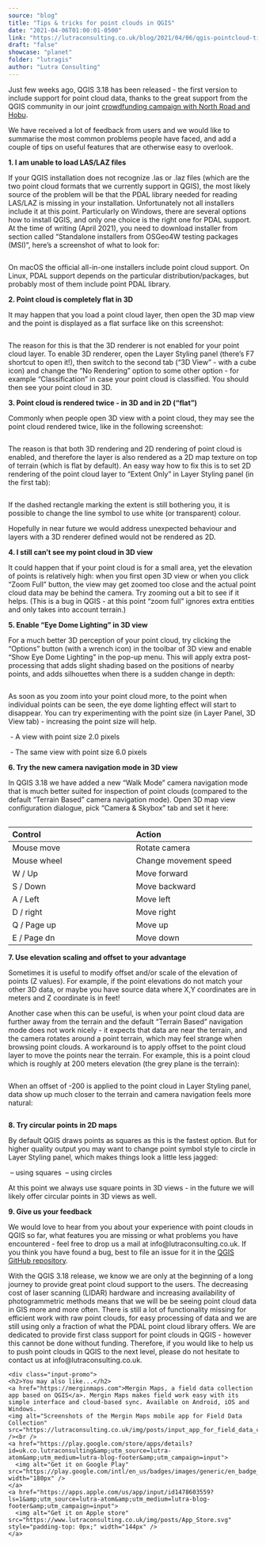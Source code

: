 ```yaml
---
source: "blog"
title: "Tips & tricks for point clouds in QGIS"
date: "2021-04-06T01:00:01-0500"
link: "https://lutraconsulting.co.uk/blog/2021/04/06/qgis-pointcloud-tips/"
draft: "false"
showcase: "planet"
folder: "lutragis"
author: "Lutra Consulting"
---
```


<p>Just few weeks ago, QGIS 3.18 has been released - the first version
to include support for point cloud data, thanks to the great support from
the QGIS community in our joint <a href="https://www.lutraconsulting.co.uk/crowdfunding/pointcloud-qgis/">crowdfunding campaign with North Road and Hobu</a>.</p>

<p>We have received a lot of feedback from users and we would like to summarise
the most common problems people have faced, and add a couple of tips on useful
features that are otherwise easy to overlook.</p>

<p><strong>1. I am unable to load LAS/LAZ files</strong></p>

<p>If your QGIS installation does not recognize .las or .laz files (which are the two
point cloud formats that we currently support in QGIS), the most likely source of
the problem will be that the PDAL library needed for reading LAS/LAZ is missing
in your installation. Unfortunately not all installers include it at this point.
Particularly on Windows, there are several options how to install QGIS, and only
one choice is the right one for PDAL support. At the time of writing (April 2021), you need to download
installer from section called “Standalone installers from OSGeo4W testing packages (MSI)”,
here’s a screenshot of what to look for:</p>

<p><img alt="" src="https://www.lutraconsulting.co.uk/img/posts/point-cloud-download-win.png" /></p>

<p>On macOS the official all-in-one installers include point cloud support. On Linux, PDAL support depends on the particular distribution/packages, but probably most of them
include point PDAL library.</p>

<p><strong>2. Point cloud is completely flat in 3D</strong></p>

<p>It may happen that you load a point cloud layer, then open the 3D map view and the point
is displayed as a flat surface like on this screenshot:</p>

<p><img alt="" src="https://www.lutraconsulting.co.uk/img/posts/point-cloud-no-3d.png" /></p>

<p>The reason for this is that the 3D renderer is not enabled for your point cloud layer. To enable 3D renderer, open the Layer Styling panel (there’s F7 shortcut to open it!), then switch to
the second tab (“3D View” - with a cube icon) and change the “No Rendering” option
to some other option - for example “Classification” in case your point cloud is classified.
You should then see your point cloud in 3D.</p>

<p><strong>3. Point cloud is rendered twice - in 3D and in 2D (“flat”)</strong></p>

<p>Commonly when people open 3D view with a point cloud, they may see the point cloud rendered
twice, like in the following screenshot:</p>

<p><img alt="" src="https://www.lutraconsulting.co.uk/img/posts/point-cloud-twice.png" /></p>

<p>The reason is that both 3D rendering and 2D rendering of point cloud is enabled, and therefore
the layer is also rendered as a 2D map texture on top of terrain (which is flat by default).
An easy way how to fix this is to set 2D rendering of the point cloud layer to “Extent Only”
in Layer Styling panel (in the first tab):</p>

<p><img alt="" src="https://www.lutraconsulting.co.uk/img/posts/point-cloud-extent-only.png" /></p>

<p>If the dashed rectangle marking the extent is still bothering you, it is possible to change
the line symbol to use white (or transparent) colour.</p>

<p>Hopefully in near future we would address unexpected behaviour and layers with a 3D renderer defined
would not be rendered as 2D.</p>

<p><strong>4. I still can’t see my point cloud in 3D view</strong></p>

<p>It could happen that if your point cloud is for a small area, yet the elevation of points is
relatively high: when you first open 3D view or when you click “Zoom Full” button, the view may
get zoomed too close and the actual point cloud data may be behind the camera. Try zooming out
a bit to see if it helps. (This is a bug in QGIS - at this point “zoom full” ignores extra
entities and only takes into account terrain.)</p>

<p><strong>5. Enable “Eye Dome Lighting” in 3D view</strong></p>

<p>For a much better 3D perception of your point cloud, try clicking the “Options” button (with a wrench
icon) in the toolbar of 3D view and enable “Show Eye Dome Lighting” in the pop-up menu. This will
apply extra post-processing that adds slight shading based on the positions of nearby points, and adds
silhouettes when there is a sudden change in depth:</p>

<p><img alt="" src="https://www.lutraconsulting.co.uk/img/posts/point-cloud-edl.png" /></p>

<p>As soon as you zoom into your point cloud more, to the point when individual points can be seen,
the eye dome lighting effect will start to disappear. You can try experimenting with the point size
(in Layer Panel, 3D View tab) - increasing the point size will help.</p>

<p><img alt="" src="https://www.lutraconsulting.co.uk/img/posts/point-cloud-edl-zoom-in-2.png" /> - A view with point size 2.0 pixels</p>

<p><img alt="" src="https://www.lutraconsulting.co.uk/img/posts/point-cloud-edl-zoom-in-6.png" /> - The same view with point size 6.0 pixels</p>

<p><strong>6. Try the new camera navigation mode in 3D view</strong></p>

<p>In QGIS 3.18 we have added a new “Walk Mode” camera navigation mode that is much better suited
for inspection of point clouds (compared to the default “Terrain Based” camera navigation mode).
Open 3D map view configuration dialogue, pick “Camera &amp; Skybox” tab and set it here:</p>

<p><img alt="" src="https://www.lutraconsulting.co.uk/img/posts/point-cloud-navigation-mode.png" /></p>

<table>
  <thead>
    <tr>
      <th>Control                                          </th>
      <th>Action                                          </th>
    </tr>
  </thead>
  <tbody>
    <tr>
      <td>Mouse move</td>
      <td>Rotate camera</td>
    </tr>
    <tr>
      <td>Mouse wheel</td>
      <td>Change movement speed</td>
    </tr>
    <tr>
      <td>W / Up</td>
      <td>Move forward</td>
    </tr>
    <tr>
      <td>S / Down</td>
      <td>Move backward</td>
    </tr>
    <tr>
      <td>A / Left</td>
      <td>Move left</td>
    </tr>
    <tr>
      <td>D / right</td>
      <td>Move right</td>
    </tr>
    <tr>
      <td>Q / Page up</td>
      <td>Move up</td>
    </tr>
    <tr>
      <td>E / Page dn</td>
      <td>Move down</td>
    </tr>
  </tbody>
</table>

<p><strong>7. Use elevation scaling and offset to your advantage</strong></p>

<p>Sometimes it is useful to modify offset and/or scale of the elevation of points (Z values).
For example, if the point elevations do not match your other 3D data, or maybe you have
source data where X,Y coordinates are in meters and Z coordinate is in feet!</p>

<p>Another case when this can be useful, is when your point cloud data are further away from the terrain and
the default “Terrain Based” navigation mode does not work nicely - it expects that data are
near the terrain, and the camera rotates around a point terrain, which may feel strange when
browsing point clouds. A workaround is to apply offset to the point cloud layer to move the points
near the terrain. For example, this is a point cloud which is roughly at 200 meters elevation
(the grey plane is the terrain):</p>

<p><img alt="" src="https://www.lutraconsulting.co.uk/img/posts/point-cloud-offset-0.png" /></p>

<p>When an offset of -200 is applied to the point cloud in Layer Styling panel, data show up much closer
to the terrain and camera navigation feels more natural:</p>

<p><img alt="" src="https://www.lutraconsulting.co.uk/img/posts/point-cloud-offset-200.png" /></p>

<p><strong>8. Try circular points in 2D maps</strong></p>

<p>By default QGIS draws points as squares as this is the fastest option. But for higher quality
output you may want to change point symbol style to circle in Layer Styling panel, which
makes things look a little less jagged:</p>

<p><img alt="" src="https://www.lutraconsulting.co.uk/img/posts/point-cloud-squares.png" /> – using squares
<img alt="" src="https://www.lutraconsulting.co.uk/img/posts/point-cloud-circles.png" /> – using circles</p>

<p>At this point we always use square points in 3D views - in the future we will likely offer
circular points in 3D views as well.</p>

<p><strong>9. Give us your feedback</strong></p>

<p>We would love to hear from you about your experience with point clouds in QGIS so far, what
features you are missing or what problems you have encountered - feel free to drop us a mail
at info@lutraconsulting.co.uk. If you think you have found a bug, best to file an issue
for it in the <a href="https://github.com/qgis/QGIS/issues">QGIS GitHub repository</a>.</p>

<p>With the QGIS 3.18 release, we know we are only at the beginning of a long journey to provide great
point cloud support to the users. The decreasing cost of laser scanning (LIDAR) hardware and increasing
availability of photogrammetric methods means that we will be be seeing point cloud data in GIS
more and more often. There is still a lot of functionality missing for efficient work with raw point clouds,
for easy processing of data and we are still using only a fraction of what the PDAL point cloud library
offers. We are dedicated to provide first class support for point clouds in QGIS - however this cannot
be done without funding. Therefore, if you would like to help us to push point clouds in QGIS
to the next level, please do not hesitate to contact us at info@lutraconsulting.co.uk.</p>

    <div class="input-promo">
    <h2>You may also like...</h2>
    <a href="https://merginmaps.com">Mergin Maps, a field data collection app based on QGIS</a>. Mergin Maps makes field work easy with its simple interface and cloud-based sync. Available on Android, iOS and Windows.
    <img alt="Screenshots of the Mergin Maps mobile app for Field Data Collection" src="https://lutraconsulting.co.uk/img/posts/input_app_for_field_data_collection.jpg" /><br />
    <a href="https://play.google.com/store/apps/details?id=uk.co.lutraconsulting&amp;utm_source=lutra-atom&amp;utm_medium=lutra-blog-footer&amp;utm_campaign=input">
      <img alt="Get it on Google Play" src="https://play.google.com/intl/en_us/badges/images/generic/en_badge_web_generic.png" width="180px" />
    </a>
    <a href="https://apps.apple.com/us/app/input/id1478603559?ls=1&amp;utm_source=lutra-atom&amp;utm_medium=lutra-blog-footer&amp;utm_campaign=input">
      <img alt="Get it on Apple store" src="https://www.lutraconsulting.co.uk/img/posts/App_Store.svg" style="padding-top: 0px;" width="144px" />
    </a>
  </div>
